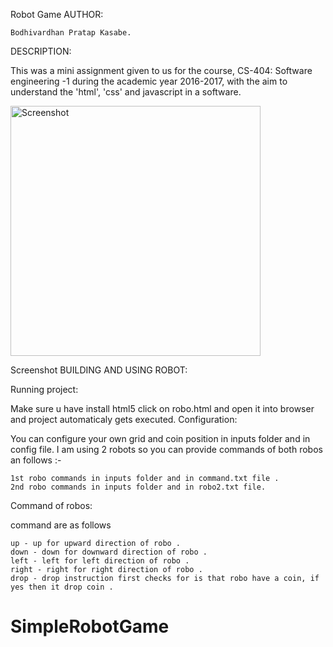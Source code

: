Robot Game
AUTHOR:

    Bodhivardhan Pratap Kasabe.

DESCRIPTION:

This was a mini assignment given to us for the course, CS-404: Software engineering -1 during the academic year 2016-2017, with the aim to understand the 'html', 'css' and javascript in a software.

<img src="screenshots/screenshot.png" height="400" alt="Screenshot"/>

Screenshot
BUILDING AND USING ROBOT:

Running project:

Make sure u have install html5 click on robo.html and open it into browser and project automaticaly gets executed.
Configuration:

You can configure your own grid and coin position in inputs folder and in config file. I am using 2 robots so you can provide commands of both robos an follows :-

    1st robo commands in inputs folder and in command.txt file .
    2nd robo commands in inputs folder and in robo2.txt file.

Command of robos:

command are as follows

    up - up for upward direction of robo .
    down - down for downward direction of robo .
    left - left for left direction of robo .
    right - right for right direction of robo .
    drop - drop instruction first checks for is that robo have a coin, if yes then it drop coin .

# SimpleRobotGame
